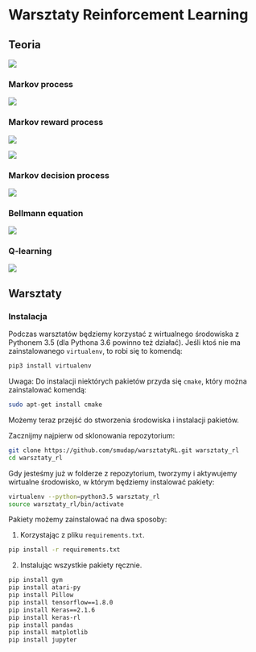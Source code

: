 # Warsztaty Reinforcement Learning

## Teoria

![ ](https://www.52coding.com.cn/images/aae.png )

### Markov process

![ ](https://www.52coding.com.cn/images/markov.png)

### Markov reward process

![ ](https://www.52coding.com.cn/images/mrp.png)

![ ](https://www.52coding.com.cn/images/gamma1.png)

### Markov decision process

![ ](https://www.52coding.com.cn/images/mdpstu.png)

### Bellmann equation

![ ](https://cdn-images-1.medium.com/max/1600/1*jamiG5MkFVHLTFmLggemVg.png)

### Q-learning

![ ](https://wikimedia.org/api/rest_v1/media/math/render/svg/9c389edfb9c4342c07a9adad55a3f554a8d2242c)

## Warsztaty

### Instalacja

Podczas warsztatów będziemy korzystać z wirtualnego środowiska z Pythonem 3.5 (dla Pythona 3.6 powinno też działać). Jeśli ktoś nie ma zainstalowanego `virtualenv`, to robi się to komendą:

```bash
pip3 install virtualenv 
```

Uwaga: Do instalacji niektórych pakietów przyda się `cmake`, który można zainstalować komendą:

```bash
sudo apt-get install cmake
```

Możemy teraz przejść do stworzenia środowiska i instalacji pakietów. 

Zacznijmy najpierw od sklonowania repozytorium:

```bash
git clone https://github.com/smudap/warsztatyRL.git warsztaty_rl
cd warsztaty_rl
```

Gdy jesteśmy już w folderze z repozytorium, tworzymy i aktywujemy wirtualne środowisko, w którym będziemy instalować pakiety:

```bash
virtualenv --python=python3.5 warsztaty_rl
source warsztaty_rl/bin/activate 
```

Pakiety możemy zainstalować na dwa sposoby:

1. Korzystając z pliku `requirements.txt`.
```bash
pip install -r requirements.txt
```

2. Instalując wszystkie pakiety ręcznie.

```bash
pip install gym
pip install atari-py
pip install Pillow
pip install tensorflow==1.8.0
pip install Keras==2.1.6
pip install keras-rl
pip install pandas
pip install matplotlib
pip install jupyter
```
